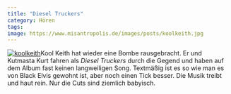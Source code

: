 ```yaml
---
title: "Diesel Truckers"
category: Hören
tags: 
image: https://www.misantropolis.de/images/posts/koolkeith.jpg
---
```


[![](http://www.misantropolis.de/wp-content/uploads/2008/04/koolkeith.jpg "koolkeith")](http://www.misantropolis.de/wp-content/uploads/2008/04/koolkeith.jpg)Kool Keith hat wieder eine Bombe rausgebracht. Er und Kutmasta Kurt fahren als *Diesel Truckers* durch die Gegend und haben auf dem Album fast keinen langweiligen Song.
Textmäßig ist es so wie man es von Black Elvis gewohnt ist, aber noch einen Tick besser. Die Musik treibt und haut rein. Nur die Cuts sind ziemlich babyisch.